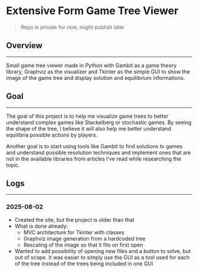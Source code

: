 # Extensive Form Game Tree Viewer
> Repo is private for now, might publish later
## Overview
---
Small game tree viewer made in Python with Gambit as a game theory library, Graphviz as the visualizer and Tkinter as the simple GUI to show the image of the game tree and display solution and equilibrium informations.

## Goal
---
The goal of this project is to help me visualize game trees to better understand complex games like Stackelberg or stochastic games.
By seeing the shape of the tree, I believe it will also help me better understand equilibria possible actions by players.

Another goal is to start using tools like Gambit to find solutions to games and understand possible resolution techniques and implement ones that are not in the available libraries from articles I've read while researching the topic.

## Logs
---
### 2025-08-02
- Created the site, but the project is older than that
- What is done already:
	- MVC architecture for Tkinter with classes
	- Graphviz image generation from a hardcoded tree
	- Rescaling of the image so that it fits on first open
- Wanted to add possibility of opening new files and a button to solve, but out of scope.
  It was easier to simply use the GUI as a tool used for each of the tree instead of the trees being included in one GUI